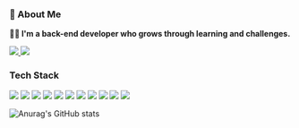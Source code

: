 ### 👋 About Me

**👨‍💻 I'm a back-end developer who grows through learning and challenges.**

<a href="https://myeongdev.tistory.com/" target="_blank">
<img src="https://img.shields.io/badge/Tistory-000000?style=for-the-badge&logo=Tistory&logoColor=white">
</a>

<a href="https://planet-felidae-9c2.notion.site/09416ffb0f5d429f8aa2e24241913e88" target="_blank">
<img src="https://img.shields.io/badge/Notion-ffffff?style=for-the-badge&logo=Notion&logoColor=black">
</a>



### Tech Stack


<img src="https://img.shields.io/badge/JAVA-007396?style=for-the-badge&logo=java&logoColor=white">
<img src="https://img.shields.io/badge/Spring-6DB33F?style=for-the-badge&logo=Spring&logoColor=white">
<img src="https://img.shields.io/badge/Spring Boot-6DB33F?style=for-the-badge&logo=Spring Boot&logoColor=white">
<img src="https://img.shields.io/badge/Spring Security-6DB33F?style=for-the-badge&logo=Spring Security&logoColor=white">
<img src="https://img.shields.io/badge/Spring Data JPA-6DB33F?style=for-the-badge&logo=Spring&logoColor=white">
<img src="https://img.shields.io/badge/QueryDsl-4479A1?style=for-the-badge&logo=QueryDSL&logoColor=white">

<img src="https://img.shields.io/badge/mysql-4479A1?style=for-the-badge&logo=mysql&logoColor=white">
<img src="https://img.shields.io/badge/Redis-DC382D?style=for-the-badge&logo=Redis&logoColor=white">


<img src="https://img.shields.io/badge/html-E34F26?style=for-the-badge&logo=html5&logoColor=white">
<img src="https://img.shields.io/badge/css-1572B6?style=for-the-badge&logo=css3&logoColor=white">
<img src="https://img.shields.io/badge/JavaScript-F7DF1E?style=for-the-badge&logo=JavaScript&logoColor=white">



![Anurag's GitHub stats](https://github-readme-stats.vercel.app/api?username=MyeoungDev&show_icons=true&theme=radical)

